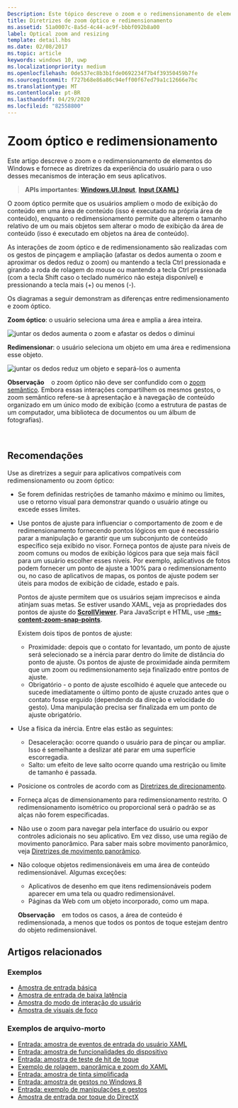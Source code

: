 ```yaml
---
Description: Este tópico descreve o zoom e o redimensionamento de elementos do Windows e fornece as diretrizes da experiência do usuário para o uso desses mecanismos de interação em seus aplicativos.
title: Diretrizes de zoom óptico e redimensionamento
ms.assetid: 51a0007c-8a5d-4c44-ac9f-bbbf092b8a00
label: Optical zoom and resizing
template: detail.hbs
ms.date: 02/08/2017
ms.topic: article
keywords: windows 10, uwp
ms.localizationpriority: medium
ms.openlocfilehash: 0de537ec8b3b1fde0692234f7b4f39350459b7fe
ms.sourcegitcommit: f727b68e86a86c94eff00f67ed79a1c12666e7bc
ms.translationtype: MT
ms.contentlocale: pt-BR
ms.lasthandoff: 04/29/2020
ms.locfileid: "82558800"
---
```

# <a name="optical-zoom-and-resizing"></a>Zoom óptico e redimensionamento



Este artigo descreve o zoom e o redimensionamento de elementos do Windows e fornece as diretrizes da experiência do usuário para o uso desses mecanismos de interação em seus aplicativos.

> **APIs importantes**: [**Windows.UI.Input**](https://docs.microsoft.com/uwp/api/Windows.UI.Input), [**Input (XAML)**](https://docs.microsoft.com/uwp/api/Windows.UI.Xaml.Input)

O zoom óptico permite que os usuários ampliem o modo de exibição do conteúdo em uma área de conteúdo (isso é executado na própria área de conteúdo), enquanto o redimensionamento permite que alterem o tamanho relativo de um ou mais objetos sem alterar o modo de exibição da área de conteúdo (isso é executado em objetos na área de conteúdo).

As interações de zoom óptico e de redimensionamento são realizadas com os gestos de pinçagem e ampliação (afastar os dedos aumenta o zoom e aproximar os dedos reduz o zoom) ou mantendo a tecla Ctrl pressionada e girando a roda de rolagem do mouse ou mantendo a tecla Ctrl pressionada (com a tecla Shift caso o teclado numérico não esteja disponível) e pressionando a tecla mais (+) ou menos (-).

Os diagramas a seguir demonstram as diferenças entre redimensionamento e zoom óptico.

**Zoom óptico**: o usuário seleciona uma área e amplia a área inteira.

![juntar os dedos aumenta o zoom e afastar os dedos o diminui](images/areazoom.png)

**Redimensionar**: o usuário seleciona um objeto em uma área e redimensiona esse objeto.

![juntar os dedos reduz um objeto e separá-los o aumenta](images/objectresize.png)

**Observação**    o zoom óptico não deve ser confundido com o [zoom semântico](../controls-and-patterns/semantic-zoom.md). Embora essas interações compartilhem os mesmos gestos, o zoom semântico refere-se à apresentação e à navegação de conteúdo organizado em um único modo de exibição (como a estrutura de pastas de um computador, uma biblioteca de documentos ou um álbum de fotografias).

 

## <a name="dos-and-donts"></a>Recomendações


Use as diretrizes a seguir para aplicativos compatíveis com redimensionamento ou zoom óptico:

-   Se forem definidas restrições de tamanho máximo e mínimo ou limites, use o retorno visual para demonstrar quando o usuário atinge ou excede esses limites.
-   Use pontos de ajuste para influenciar o comportamento de zoom e de redimensionamento fornecendo pontos lógicos em que é necessário parar a manipulação e garantir que um subconjunto de conteúdo específico seja exibido no visor. Forneça pontos de ajuste para níveis de zoom comuns ou modos de exibição lógicos para que seja mais fácil para um usuário escolher esses níveis. Por exemplo, aplicativos de fotos podem fornecer um ponto de ajuste a 100% para o redimensionamento ou, no caso de aplicativos de mapas, os pontos de ajuste podem ser úteis para modos de exibição de cidade, estado e país.

    Pontos de ajuste permitem que os usuários sejam imprecisos e ainda atinjam suas metas. Se estiver usando XAML, veja as propriedades dos pontos de ajuste do [**ScrollViewer**](https://docs.microsoft.com/uwp/api/Windows.UI.Xaml.Controls.ScrollViewer). Para JavaScript e HTML, use [**-ms-content-zoom-snap-points**](https://msdn.microsoft.com/library/hh771895).

    Existem dois tipos de pontos de ajuste:

    -   Proximidade: depois que o contato for levantado, um ponto de ajuste será selecionado se a inércia parar dentro do limite de distância do ponto de ajuste. Os pontos de ajuste de proximidade ainda permitem que um zoom ou redimensionamento seja finalizado entre pontos de ajuste.
    -   Obrigatório - o ponto de ajuste escolhido é aquele que antecede ou sucede imediatamente o último ponto de ajuste cruzado antes que o contato fosse erguido (dependendo da direção e velocidade do gesto). Uma manipulação precisa ser finalizada em um ponto de ajuste obrigatório.
-   Use a física da inércia. Entre elas estão as seguintes:
    -   Desaceleração: ocorre quando o usuário para de pinçar ou ampliar. Isso é semelhante a deslizar até parar em uma superfície escorregadia.
    -   Salto: um efeito de leve salto ocorre quando uma restrição ou limite de tamanho é passada.
-   Posicione os controles de acordo com as [Diretrizes de direcionamento](guidelines-for-targeting.md).
-   Forneça alças de dimensionamento para redimensionamento restrito. O redimensionamento isométrico ou proporcional será o padrão se as alças não forem especificadas.
-   Não use o zoom para navegar pela interface do usuário ou expor controles adicionais no seu aplicativo. Em vez disso, use uma região de movimento panorâmico. Para saber mais sobre movimento panorâmico, veja [Diretrizes de movimento panorâmico](guidelines-for-panning.md).
-   Não coloque objetos redimensionáveis em uma área de conteúdo redimensionável. Algumas exceções:
    -   Aplicativos de desenho em que itens redimensionáveis podem aparecer em uma tela ou quadro redimensionável.
    -   Páginas da Web com um objeto incorporado, como um mapa.

    **Observação**    em todos os casos, a área de conteúdo é redimensionada, a menos que todos os pontos de toque estejam dentro do objeto redimensionável.

## <a name="related-articles"></a>Artigos relacionados

### <a name="samples"></a>Exemplos

- [Amostra de entrada básica](https://github.com/Microsoft/Windows-universal-samples/tree/master/Samples/BasicInput)
- [Amostra de entrada de baixa latência](https://github.com/Microsoft/Windows-universal-samples/tree/master/Samples/LowLatencyInput)
- [Amostra do modo de interação do usuário](https://github.com/Microsoft/Windows-universal-samples/tree/master/Samples/UserInteractionMode)
- [Amostra de visuais de foco](https://github.com/Microsoft/Windows-universal-samples/tree/master/Samples/XamlFocusVisuals)

### <a name="archive-samples"></a>Exemplos de arquivo-morto

- [Entrada: amostra de eventos de entrada do usuário XAML](https://github.com/microsoftarchive/msdn-code-gallery-microsoft/tree/411c271e537727d737a53fa2cbe99eaecac00cc0/Official%20Windows%20Platform%20Sample/Input%20XAML%20user%20input%20events%20sample)
- [Entrada: amostra de funcionalidades do dispositivo](https://github.com/microsoftarchive/msdn-code-gallery-microsoft/tree/411c271e537727d737a53fa2cbe99eaecac00cc0/Official%20Windows%20Platform%20Sample/Windows%208%20app%20samples/%5BC%23%5D-Windows%208%20app%20samples/C%23/Windows%208%20app%20samples/Input%20Device%20capabilities%20sample%20(Windows%208))
- [Entrada: amostra de teste de hit de toque](https://github.com/microsoftarchive/msdn-code-gallery-microsoft/tree/411c271e537727d737a53fa2cbe99eaecac00cc0/Official%20Windows%20Platform%20Sample/Windows%208%20desktop%20samples/%5BC%2B%2B%5D-Windows%208%20desktop%20samples/C%2B%2B/Windows%208%20desktop%20samples/Input%20Touch%20hit%20testing%20sample)
- [Exemplo de rolagem, panorâmica e zoom do XAML](https://github.com/microsoftarchive/msdn-code-gallery-microsoft/tree/411c271e537727d737a53fa2cbe99eaecac00cc0/Official%20Windows%20Platform%20Sample/Universal%20Windows%20app%20samples/111487-Universal%20Windows%20app%20samples/XAML%20scrolling%2C%20panning%2C%20and%20zooming%20sample)
- [Entrada: amostra de tinta simplificada](https://github.com/microsoftarchive/msdn-code-gallery-microsoft/tree/411c271e537727d737a53fa2cbe99eaecac00cc0/Official%20Windows%20Platform%20Sample/Input%20Simplified%20ink%20sample)
- [Entrada: amostra de gestos no Windows 8](https://docs.microsoft.com/samples/browse/?redirectedfrom=MSDN-samples)
- [Entrada: exemplo de manipulações e gestos](https://github.com/microsoftarchive/msdn-code-gallery-microsoft/tree/411c271e537727d737a53fa2cbe99eaecac00cc0/Official%20Windows%20Platform%20Sample/Input%20Gestures%20and%20manipulations%20with%20GestureRecognizer)
- [Amostra de entrada por toque do DirectX](https://github.com/microsoftarchive/msdn-code-gallery-microsoft/tree/411c271e537727d737a53fa2cbe99eaecac00cc0/Official%20Windows%20Platform%20Sample/Windows%208%20app%20samples/%5BC%2B%2B%5D-Windows%208%20app%20samples/C%2B%2B/Windows%208%20app%20samples/DirectX%20touch%20input%20sample%20(Windows%208))
